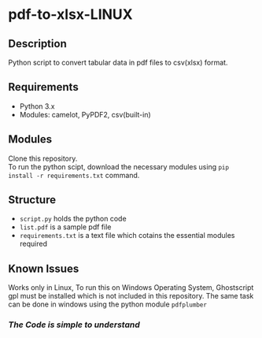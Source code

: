 # pdf-to-xlsx-LINUX

## Description
Python script to convert tabular data in pdf files to csv(xlsx) format.

## Requirements
- Python 3.x
- Modules: camelot, PyPDF2, csv(built-in)

## Modules
Clone this repository.\
To run the python scipt, download the necessary modules using `pip install -r requirements.txt` command.

## Structure
- `script.py` holds the python code
- `list.pdf` is a sample pdf file
- `requirements.txt` is a text file which cotains the essential modules required

## Known Issues
Works only in Linux, To run this on Windows Operating System, Ghostscript gpl must be installed which is not included in this repository.
The same task can be done in windows using the python module `pdfplumber` 

### *The Code is simple to understand*

